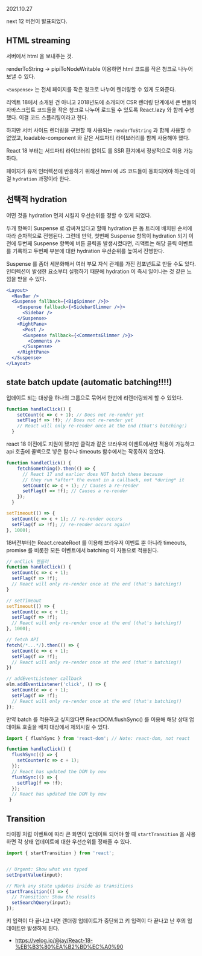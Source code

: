 2021.10.27

next 12 버전이 발표되었다.

## HTML streaming
 
서버에서 html 을 보내주는 것.

renderToString -> pipiToNodeWritable 이용하면
html 코드를 작은 청크로 나누어 보낼 수 있다.

`<Suspense>` 는 전체 페이지를 작은 청크로 나누어
렌더링할 수 있게 도와준다.

리엑트 18에서 소개된 건 아니고 2018년도에 소개되어
CSR 렌더링 단계에서 큰 번들의 자바스크립트 코드들을 
작은 청크로 나누어 로드될 수 있도록 React.lazy 와 함께 수행했다.
이걸 코드 스플리팅이라고 한다.

하지만 서버 사이드 렌더링을 구현할 때 사용되는 `renderToString` 과 
함께 사용할 수 없었고, loadable-component 와 같은 서드파티 라이브러리를 함께 사용해야 했다.

React 18 부터는 서드파티 라이브러리 없이도 <Suspense /> 를 SSR 환겨에서 정상적으로 이용 가능하다.

페이지가 유저 인터렉션에 반응하기 위해선 html 에 JS 코드들이 동화되어야 하는데
이걸 `hydration` 과정이라 한다.

## 선택적 hydration

어떤 것을 hydration 먼저 시킬지 우선순위를 정할 수 있게 되었다.

두개 항목이 Suspense 로 감싸져있다고 할때 hydration 은 돔 트리에 배치된 순서에 따라 순차적으로 전행된다.
그런데 만약, 첫번째 Suspense 항목이 hydration 되기 이전에 두번째 Suspense 항목에 버튼 클릭을 발생시켰다면,
리액트는 해당 클릭 이벤트를 기록하고 두번째 부분에 대한 hydration 우선순위를 높여서 진행한다.
 
Suspense 를 좀더 세분화해서 여러 부모 자식 관계를 가진 컴포넌트로 만들 수도 있다.
인터렉션이 발생한 요소부터 실행하기 때문에 hydration 이 즉시 일어나는 것 같은 느낌을 받을 수 있다.

```jsx
<Layout>
  <NavBar />
  <Suspense fallback={<BigSpinner />}>
    <Suspense fallback={<SidebarGlimmer />}>
      <Sidebar />
    </Suspense>
    <RightPane>
      <Post />
      <Suspense fallback={<CommentsGlimmer />}>
        <Comments />
      </Suspense>
    </RightPane>
  </Suspense>
</Layout>
```

## state batch update (automatic batching!!!!)

업데이트 되는 대상을 하나의 그룹으로 묶어서 한번에 리렌더링되게 할 수 있었다.

```js
function handleClick() {
    setCount(c => c + 1); // Does not re-render yet
    setFlag(f => !f); // Does not re-render yet
    // React will only re-render once at the end (that's batching!)
  }
```
react 18 이전에도 지원이 됐지만 클릭과 같은 브라우저 이벤트에서만 적용이 가능하고
api 호출에 콜백으로 넣은 함수나 timeouts 함수에서는 작동하지 않았다.

```js
function handleClick() {
    fetchSomething().then(() => {
      // React 17 and earlier does NOT batch these because
      // they run *after* the event in a callback, not *during* it
      setCount(c => c + 1); // Causes a re-render
      setFlag(f => !f); // Causes a re-render
    });
  }

setTimeout(() => {
  setCount(c => c + 1); // re-render occurs
  setFlag(f => !f); // re-render occurs again!
}, 1000);
```

18버전부터는 React.createRoot 를 이용해 브라우저 이벤트 뿐 아니라 timeouts, promise 를 비롯한
모든 이벤트에서 batching 이 자동으로 적용된다.

```js
// onClick 핸들러
function handleClick() {
  setCount(c => c + 1);
  setFlag(f => !f);
  // React will only re-render once at the end (that's batching!)
}

// setTimeout
setTimeout(() => {
  setCount(c => c + 1);
  setFlag(f => !f);
  // React will only re-render once at the end (that's batching!)
}, 1000);

// fetch API
fetch(/*...*/).then(() => {
  setCount(c => c + 1);
  setFlag(f => !f);
  // React will only re-render once at the end (that's batching!)
})

// addEventListener callback
elm.addEventListener('click', () => {
  setCount(c => c + 1);
  setFlag(f => !f);
  // React will only re-render once at the end (that's batching!)
});
```

만약 batch 를 적용하고 싶지않다면 ReactDOM.flushSync() 를 이용해 
해당 상태 업데이트 호출을 배치 대상에서 제외시킬 수 있다.

```js
import { flushSync } from 'react-dom'; // Note: react-dom, not react

function handleClick() {
  flushSync(() => {
    setCounter(c => c + 1);
  });
  // React has updated the DOM by now
  flushSync(() => {
    setFlag(f => !f);
  });
  // React has updated the DOM by now
 }
```

## Transition

타이핑 처럼 이벤트에 따라 큰 화면이 업데이트 되어야 할 때 
`startTransition` 을 사용하면 각 상태 업데이트에 대한 우선순위를 정해줄 수 있다.

```js
import { startTransition } from 'react';


// Urgent: Show what was typed
setInputValue(input);

// Mark any state updates inside as transitions
startTransition(() => {
  // Transition: Show the results
  setSearchQuery(input);
});
``` 

키 입력이 다 끝나고 나면 렌더링 업데이트가 중단되고 키 입력이 다 끝나고 난 후의 업데이트만 발생하게 된다.


- https://velog.io/@jay/React-18-%EB%B3%80%EA%B2%BD%EC%A0%90

